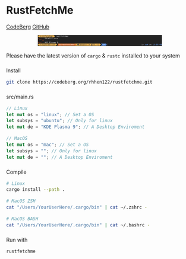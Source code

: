 # RustFetchMe

<a href="https://codeberg.org/rhhen122/rustfetchme">CodeBerg</a>
<a href="https://github.com/rhhen122/rustfetchme">GitHub</a>

<div align="center">
<img src="image.png" height="30">
</div>

Please have the latest version of `cargo` & `rustc` installed to your system

###
Install

```bash
git clone https://codeberg.org/rhhen122/rustfetchme.git
```

###
src/main.rs

```rust
// Linux
let mut os = "linux"; // Set a OS
let subsys = "ubuntu"; // Only for linux
let mut de = "KDE Plasma 9"; // A Desktop Enviroment
```
```rust
// MacOS
let mut os = "mac"; // Set a OS
let subsys = ""; // Only for linux
let mut de = ""; // A Desktop Enviroment
```

###
Compile

```bash
# Linux
cargo install --path .
```
```zsh
# MacOS ZSH
cat "/Users/YourUserHere/.cargo/bin" | cat ~/.zshrc -
```
```bash
# MacOS BASH
cat "/Users/YourUserHere/.cargo/bin" | cat ~/.bashrc -
```

###
Run with

```bash
rustfetchme
```